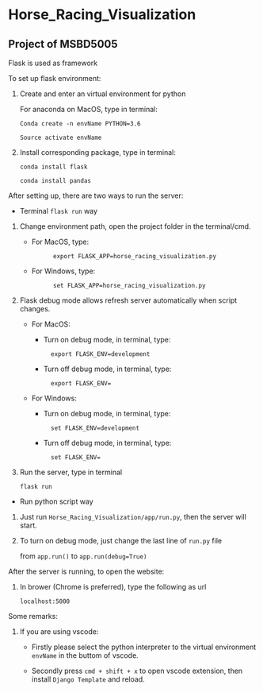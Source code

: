 Horse_Racing_Visualization
===
Project of MSBD5005
---
Flask is used as framework

To set up flask environment:

1.  Create and enter an virtual environment for python 
    
    For anaconda on MacOS, type in terminal:
    
        Conda create -n envName PYTHON=3.6

        Source activate envName
    
2.  Install corresponding package, type in terminal:

        conda install flask

        conda install pandas


After setting up, there are two ways to run the server:


- Terminal `flask run` way 


1.  Change environment path, open the project folder in the terminal/cmd.
    - For MacOS, type:

                export FLASK_APP=horse_racing_visualization.py

    - For Windows, type:

                set FLASK_APP=horse_racing_visualization.py

2.  Flask debug mode allows refresh server automatically when script changes.
    
    - For MacOS:

        - Turn on debug mode, in terminal, type:

                export FLASK_ENV=development

        - Turn off debug mode, in terminal, type:

                export FLASK_ENV=
    
    - For Windows:

        - Turn on debug mode, in terminal, type:

                set FLASK_ENV=development

        - Turn off debug mode, in terminal, type:

                set FLASK_ENV=


3.  Run the server, type in terminal


        flask run


- Run python script way


1.  Just run `Horse_Racing_Visualization/app/run.py`, then the server will start.


2.  To turn on debug mode, just change the last line of `run.py` file

    from `app.run()` to `app.run(debug=True)`

After the server is running, to open the website:

1.  In brower (Chrome is preferred), type the following as url

        localhost:5000

Some remarks:

1.  If you are using vscode:
    
    - Firstly please select the python interpreter to the virtual environment `envName` in the buttom of vscode.

    - Secondly press `cmd + shift + x` to open vscode extension, then install `Django Template` and reload.
